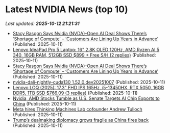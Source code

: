 # Latest NVIDIA News (top 10)
_Last updated: **2025-10-12 21:21:31**_

- [Stacy Rasgon Says Nvidia (NVDA)-Open AI Deal Shows There’s ‘Shortage of Compute’ – ‘Customers Are Lining Up Years in Advance’](https://biztoc.com/x/d071bd423c956310) (Published: 2025-10-11)
- [Lenovo IdeaPad Pro 5 Laptop: 16" 2.8K OLED 120Hz, AMD Ryzen AI 5 340, 16GB RAM, 512GB SSD $899 + Free S/H (2 replies)](https://slickdeals.net/f/18691717-lenovo-ideapad-pro-5-laptop-16-2-8k-oled-120hz-amd-ryzen-ai-5-340-16gb-ram-512gb-ssd-899-free-s-h) (Published: 2025-10-11)
- [Stacy Rasgon Says Nvidia (NVDA)-Open AI Deal Shows There’s ‘Shortage of Compute’ – ‘Customers Are Lining Up Years in Advance’](https://consent.yahoo.com/v2/collectConsent?sessionId=1_cc-session_f3f72dd7-7905-484b-bf0f-798fd189c5ad) (Published: 2025-10-11)
- [nvidia-dali-nightly-cuda130 1.52.0.dev20251007](https://pypi.org/project/nvidia-dali-nightly-cuda130/1.52.0.dev20251007/) (Published: 2025-10-11)
- [Lenovo LOQ (2025): 17.3" FHD IPS 165Hz, i5-13450HX, RTX 5050, 16GB DDR5, 1TB SSD $766.09 (3 replies)](https://slickdeals.net/f/18691603-lenovo-loq-2025-17-3-fhd-ips-165hz-i5-13450hx-rtx-5050-16gb-ddr5-1tb-ssd-766-09) (Published: 2025-10-11)
- [Nvidia, AMD Stocks Tumble as U.S. Senate Targets AI Chip Exports to China](https://finance.yahoo.com/news/nvidia-amd-stocks-tumble-u-194847523.html) (Published: 2025-10-11)
- [Meta hires Thinking Machines Lab cofounder Andrew Tulloch](https://economictimes.indiatimes.com/tech/artificial-intelligence/meta-hires-thinking-machines-lab-cofounder-andrew-tulloch/articleshow/124489605.cms) (Published: 2025-10-11)
- [Trump’s dealmaking diplomacy grows fragile as China fires back](https://economictimes.indiatimes.com/news/international/global-trends/trumps-dealmaking-diplomacy-grows-fragile-as-china-fires-back/articleshow/124489246.cms) (Published: 2025-10-11)

